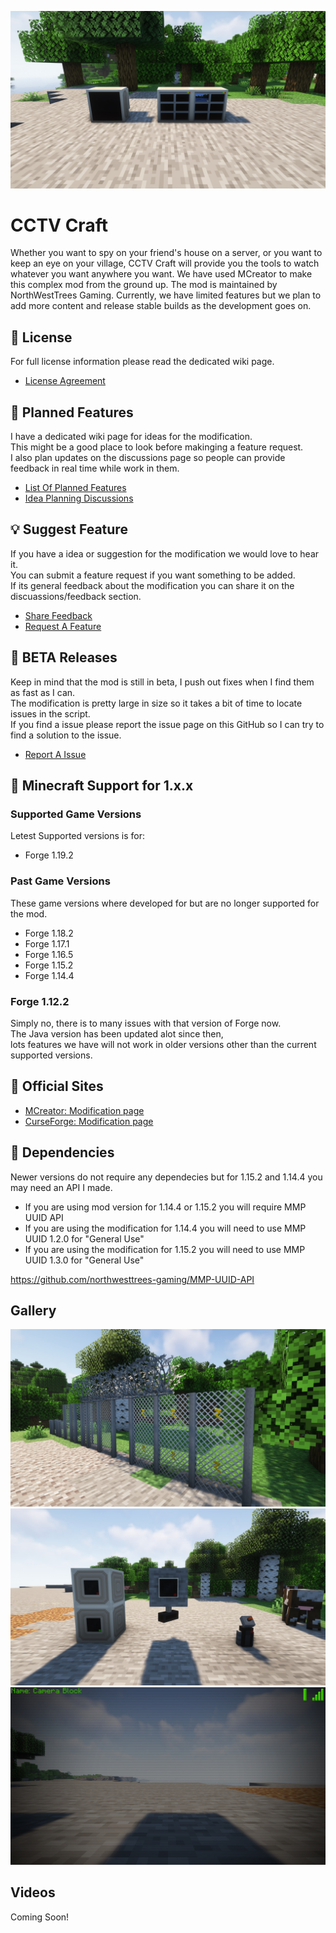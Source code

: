 ![Banner](https://github.com/northwesttrees-gaming/CCTV-Craft/blob/main/Pages/Images/monitors.jpg)
# CCTV Craft
Whether you want to spy on your friend's house on a server, or you want to keep an eye on your village, CCTV Craft will provide you the tools to watch whatever you want anywhere you want. We have used MCreator to make this complex mod from the ground up. The mod is maintained by NorthWestTrees Gaming. Currently, we have limited features but we plan to add more content and release stable builds as the development goes on.

## 📃 License
For full license information please read the dedicated wiki page.
- [License Agreement](https://github.com/northwesttrees-gaming/CCTV-Craft/wiki/License)

## 📌 Planned Features
I have a dedicated wiki page for ideas for the modification.  
This might be a good place to look before makinging a feature request.  
I also plan updates on the discussions page so people can provide feedback in real time while work in them.
- [List Of Planned Features](https://github.com/northwesttrees-gaming/CCTV-Craft/wiki/Planned-Features)
- [Idea Planning Discussions](https://github.com/northwesttrees-gaming/CCTV-Craft/discussions/categories/idea-planning)

## 💡 Suggest Feature
If you have a idea or suggestion for the modification we would love to hear it.  
You can submit a feature request if you want something to be added.  
If its general feedback about the modification you can share it on the discuassions/feedback section.
- [Share Feedback](https://github.com/northwesttrees-gaming/CCTV-Craft/discussions/categories/feedback)
- [Request A Feature](https://github.com/northwesttrees-gaming/CCTV-Craft/issues/new?assignees=&labels=New%2CFeature&template=feature-request.yml&title=%5BFeature%5D+%3Ctitle%3E)

## 🧪 BETA Releases
Keep in mind that the mod is still in beta, I push out fixes when I find them as fast as I can.  
The modification is pretty large in size so it takes a bit of time to locate issues in the script.  
If you find a issue please report the issue page on this GitHub so I can try to find a solution to the issue.
- [Report A Issue](https://github.com/northwesttrees-gaming/CCTV-Craft/issues/new?assignees=&labels=New%2CBug&template=bug-report.yml&title=%5BBug%5D+%3Ctitle%3E)

## 🔨 Minecraft Support for 1.x.x
### Supported Game Versions
Letest Supported versions is for:
- Forge 1.19.2

### Past Game Versions
These game versions where developed for but are no longer supported for the mod.
- Forge 1.18.2
- Forge 1.17.1
- Forge 1.16.5
- Forge 1.15.2
- Forge 1.14.4
  
### Forge 1.12.2
Simply no, there is to many issues with that version of Forge now.  
The Java version has been updated alot since then,  
lots features we have will not work in older versions other than the current supported versions.

## 🔗 Official Sites
- [MCreator: Modification page](https://mcreator.net/modification/61192/cctv-craft)  
- [CurseForge: Modification page](https://www.curseforge.com/minecraft/mc-mods/cctv-craft)

## 🧩 Dependencies
Newer versions do not require any dependecies but for 1.15.2 and 1.14.4 you may need an API I made.
- If you are using mod version for 1.14.4 or 1.15.2 you will require MMP UUID API  
- If you are using the modification for 1.14.4 you will need to use MMP UUID 1.2.0 for "General Use"  
- If you are using the modification for 1.15.2 you will need to use MMP UUID 1.3.0 for "General Use"  

https://github.com/northwesttrees-gaming/MMP-UUID-API

## Gallery
![Image 1](https://github.com/northwesttrees-gaming/CCTV-Craft/blob/main/Pages/Images/electric_chain_fence.jpg)
![Image 2](https://github.com/northwesttrees-gaming/CCTV-Craft/blob/main/Pages/Images/cameras_and_jammer.jpg)
![Image 3](https://github.com/northwesttrees-gaming/CCTV-Craft/blob/main/Pages/Images/camera_view.jpg)

## Videos
Coming Soon!
